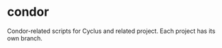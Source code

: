 condor
======

Condor-related scripts for Cyclus and related project. Each project has its own branch.
